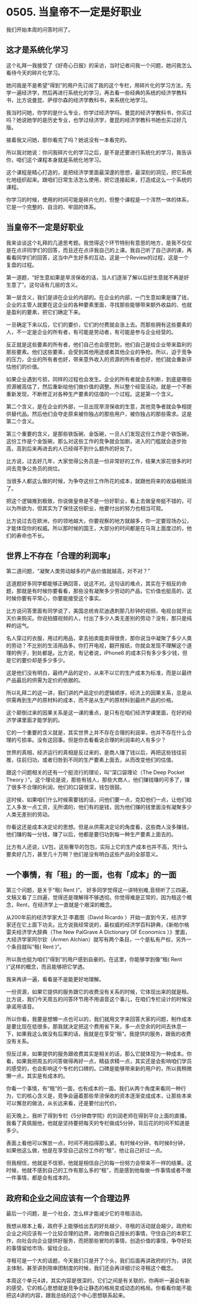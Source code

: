 # 0505. 当皇帝不一定是好职业
我们开始本周的问答时间了。
## 这才是系统化学习
这个礼拜一我接受了《好奇心日报》的采访，当时记者问我一个问题，她问我怎么看待今天的碎片化学习。

她问我是不是希望“得到”的用户先订阅了我的这个专栏，用碎片化的学习方法，先学一遍经济学，然后再进行系统化的学习，再去看一些经典的系统的经济学教科书，比方说曼昆、萨缪尔森的经济学教科书，来系统化地学习。

我当时问她，你学的是什么专业，你学过经济学吗，曼昆的经济学教科书，你买过吗？她说她学的是历史专业，也学过经济学，曼昆的经济学教科书她也买过好几版。

接着我又问她，那你看完了吗？她说没有一本看完的。

所以我对她说：你问我碎片化的学习之后，是不是还要进行系统化的学习，我告诉你，咱们这个课程本身就是系统化地学习。

这个课程是精心打造的，是把经济学里面最深邃的思想，最深刻的洞见，把它系统化地组织起来。跟咱们日常生活怎么使用，把它连接起来，打造成这么一个系统的课程。

你学习的时候，使用的时间可能是碎片化的，但整个课程是一个浑然一体的体系，它是一个完整的、自洽的、牢固的体系。
## 当皇帝不一定是好职业
我来谈谈这个礼拜的几道思考题。我觉得这个环节特别有意思的地方，是我不仅仅是在点评同学们的回答，而且还在点评我自己的上课。我自己听了自己讲的课，再看看同学们的回答，这当中产生好多的互动，这是一个Review的过程，这是一个复盘的过程。

第一道题，“好生意如果是旱涝保收的话，当人们逐渐了解以后好生意就不再是好生意了”。这句话有几层的含义。

第一层含义，我们是讲在企业的内部的。在企业的内部，一门生意如果是赚了钱，企业的主管人就要在这企业的各种要素里面，寻找那些能够带来额外收益的、也就是盈利的要素，把它们确定下来。

一旦确定下来以后，它们的要价，它们的付费就会涨上去。而那些拥有这些要素的人，不一定是企业的所有者，有可能是劳动者，有可能是参与企业经营的。

反正就是这些要素的所有者，他们自己也会感觉到，他们自己是给企业带来盈利的那些要素。他们这些要素，会受到其他用途或者其他企业的争抢。所以，迫于竞争的压力，企业的所有者也好，带来意外收入的资源的所有者也好，他们就会重新评估他们的价值。

如果企业遇到亏损，同样的过程也会发生。企业的所有者就会去判断，到底是哪些资源被高估了，然后重新给他们做价值的调整。所以整个经营活动，就是一个不断重新发现，不断修正对各种生产要素的估值的一个过程。这是第一个含义。

第二个含义，是在企业的外部，一旦出现旱涝保收的生意，其他竞争者就会争相提供替代品。然后他们会夺走原来被你独占的那些用户，被你独占的那些需求。这是第二个含义。

第三个重要的含义，是那些铁饭碗、金饭碗，一旦人们发现这份工作是个铁饭碗，这份工作是个金饭碗，那么对这些工作的竞争就会加剧，进入的门槛就会逐步抬高，高到后来再进去的人已经得不到什么额外的好处了。

比方说，过去好几年，大家觉得公务员是一份非常好的工作，结果大家花很多的时间去竞争公务员的岗位。

当很多人都这么做的时候，为争夺这份工作所花的成本，就跟他将来的收益相抵消了。

把这个逻辑推到极致，你说做皇帝是不是一份好职业，看上去做皇帝挺不错的，可以为所欲为，但其实为了保住这份职业，他要付出的努力也相当可观。

比方说过去在欧洲，你的领地越大，你要视察的地方就越多，你一定要现场办公，才能体现你的权威。所以那时候的国王，大部分的时间都是在马背上面度过的，他们的寿命也不长。
## 世界上不存在「合理的利润率」
第二道问题，“凝聚人类劳动越多的产品价值就越高，对不对？”

这道题好多同学都能够正确回答，说这不对。这句话的难点，其实在于相反的命题，那就是有时候你要看看，那些没有凝聚多少劳动的产品，它价值也挺高的，这时候你要有平常心，你要能接受这个事实。

比方说问答里面有同学说了，美国总统肯尼迪遇刺那几秒钟的视频，电视台就开出天价来购买。你说拍摄视频的人，付出了多少人类无差别的劳动？没有，那只是纯粹的运气。

名人穿过的衣服，用过的用品，拿去拍卖能卖得很贵，那你说当中凝聚了多少人类的劳动？不比别的生活用品多。你打开电视，翻开报纸，你就会发现不理解这个道理的例子，到处都是。比方说，有记者说，iPhone6 的成本只有多少多少钱，但是它的要价却是多少多少。

这是他们没有明白，最终产品的定价，从来不以它的生产成本为标准，而是以最终产品最后的供需为定价的依据的。

所以礼拜二的这一讲，我们讲的产品定价的逻辑顺序，经济上的因果关系，总是从供需再到生产的原材料的成本，而不是从生产的原材料到最终产品的价格。

这个颠倒过来的因果关系是这一课的重点，是只有在咱们经济学课里面，在好的经济学课里面才能学到的。

它的一个重要的含义就是，其实世界上并不存在合理的利润率，也并不存在什么合理的亏损率。没有这回事。但是你去看看说合理的利润率的人有多少？

世界的真相，经济运行的真相是反过来的，是商人赚了钱以后，再把这些钱往前推，往前归功，或者归咎到不同的生产要素上面去，从而改变他们的估值。

跟这个问题相关的还有一个挺流行的理论，叫“深口袋理论（The Deep Pocket Theory&nbsp;）”。这个理论是说，那些有钱人，那些大商人，他们赚钱赚的可多了，赚了很多不合理的利润，他们的口袋很深，钱包很鼓。

这时候，如果咱们什么时候需要钱的话，问他们要一点，克扣他们一点，让他们给工人多发一点工资，无所谓的，他们有的是钱，因为他们赚的钱里面没有凝聚多少人类无差别的劳动。

你看这还是成本决定论的思想。但是从供需决定论的角度看，这些商人没多赚钱，他们赚的每一分钱，赚了以后，他都是要归功到每一种生产要素上面去的。

比方有人还说，LV包，这些奢华的包包，实际上它的生产成本也并不高，凭什么要卖好几万，甚至几十万啊？他们是没有明白这些产品的全部意义。
## 一个事情，有「租」的一面，也有「成本」的一面
第三个问题，是关于“租( Rent )”。
好多同学觉得这一讲特别难,音频听了三四遍，文稿又看了三四遍，觉得还是理解得不够透彻。你觉得难是正常的，因为租这个概念，Rent，在经济学上一直就是个艰深的概念。

从200年前的经济学家大卫·李嘉图（David Ricardo ）开始一直到今天，经济学家还在它上面下功夫。比方说我经常说的，最权威的经济学百科辞典，《新帕尔格雷夫经济学大辞典（The New PalGrave A Dictionary OF Economics&nbsp;）》里面，大经济学家阿尔钦（Armen Alchian）就写有两个条目，一个是私有产权，另外一个条目就叫“租( Rent )”。

所以我也挺为咱们“得到”的用户感到自豪的。在这里，你能够学到像“租( Rent )”这样的概念，而且能够把它学透。

我来再讲一遍，看看是不是能更好地理解。

一份资源，如果它提供的服务跟它的收费没有关系的时候，它体现出来的就是租。比方说，我们今天周五的问答环节用不用语音这个事儿，在咱们专栏设计的时候没承诺用语音。

所以你看，我要是想懒一点也可以的，我们就用文字来回答大家的问题，制作成本是要比现在低很多。那我就决定把这个费用省下来，多一点空余的时间去休息一下，如果我这么做没有后果的话，我就是在享受“租”。我提供的服务，跟我的收费没有关系。

但反过来，如果提供的服务跟收费其实是相关的话，那么它就体现为一种成本。你看，如果我把周五的问答做得再好一点，精益求精一点，其实还是会影响咱们学员的感受的，也会影响这个专栏的口碑的。口碑是能够带来新的用户的，所以我稍微懒一点，其实是有成本的。

你看一个事情，有“租”的一面，也有成本的一面。我们从两个角度来看同一种行为，它的核心含义是，竞争会逼着那些旱涝保收的资本逐渐变成成本，让那些本来可以懈怠的做法，从长远来看，还是要付出代价。

前天晚上，我听了得到专栏《5分钟商学院》的刘润老师在得到平台上面的直播，我看了真佩服他，他就是坚持要把每天的专栏做成5分钟，背后花的时间不知道是多少。

表面上看他可以懈怠一点，时间不用掐得那么紧。有时候4分钟，有时候8分钟，如果他这么做，他是在享受自己这份工作的“租”，他让自己好过一点。

但我相信，他就是不信邪，他就是相信自己的每一份努力会带来不一样的结果。这时候，他就不感到自己的工作有那么多的“租”，而是感到他每做一件事情或者不做一件事情，都是会有成本的。
## 政府和企业之间应该有一个合理边界
最后一个问题，是一个社会，怎么样才能减少它的寻租活动。

我想从根本上看，政府手上能够给出去的好处越少，寻租的活动就会越少。政府和企业之间应该有一个比较合理的边界，政府做自己擅长的事情，守住自己的本职工作，向社会向企业提供好服务，而把那些冒险的事情，创造价值的事情，争夺好处的事情留给市场、留给企业。

寻租可是一个大的话题，今天我们只是开了个头，我们后面再讲政府的行为，讲民主体制，甚至讲到陪审团制度的时候，我们还会再详细讨论寻租这个概念。

本周这个单元4讲，其实内容是很深的，它们之间是有关联的，你再听一遍会有新的感受。它的核心思想就是竞争会让静态的格局变成动态的格局。你看看你能不能把这4讲的内容，跟我总结的这个中心思想联系起来。